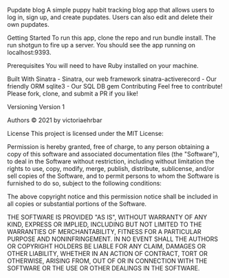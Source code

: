 Pupdate blog
A simple puppy habit tracking blog app that allows users to log in, sign up, and create  pupdates. Users can also edit and delete their own pupdates.

Getting Started
To run this app, clone the repo and run bundle install. The run shotgun to fire up a server. You should see the app running on localhost:9393.

Prerequisites
You will need to have Ruby installed on your machine.


Built With
Sinatra - Sinatra, our web framework
sinatra-activerecord - Our friendly ORM
sqlite3 - Our SQL DB gem
Contributing
Feel free to contribute! Please fork, clone, and submit a PR if you like!

Versioning
Version 1

Authors
© 2021 by victoriaehrbar

License
This project is licensed under the MIT License:

Permission is hereby granted, free of charge, to any person obtaining a copy of this software and associated documentation files (the "Software"), to deal in the Software without restriction, including without limitation the rights to use, copy, modify, merge, publish, distribute, sublicense, and/or sell copies of the Software, and to permit persons to whom the Software is furnished to do so, subject to the following conditions:

The above copyright notice and this permission notice shall be included in all copies or substantial portions of the Software.

THE SOFTWARE IS PROVIDED "AS IS", WITHOUT WARRANTY OF ANY KIND, EXPRESS OR IMPLIED, INCLUDING BUT NOT LIMITED TO THE WARRANTIES OF MERCHANTABILITY, FITNESS FOR A PARTICULAR PURPOSE AND NONINFRINGEMENT. IN NO EVENT SHALL THE AUTHORS OR COPYRIGHT HOLDERS BE LIABLE FOR ANY CLAIM, DAMAGES OR OTHER LIABILITY, WHETHER IN AN ACTION OF CONTRACT, TORT OR OTHERWISE, ARISING FROM, OUT OF OR IN CONNECTION WITH THE SOFTWARE OR THE USE OR OTHER DEALINGS IN THE SOFTWARE.
